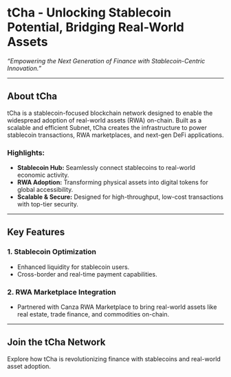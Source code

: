 # tCha - Unlocking Stablecoin Potential, Bridging Real-World Assets  

*“Empowering the Next Generation of Finance with Stablecoin-Centric Innovation.”*

---

## About tCha  
tCha is a stablecoin-focused blockchain network designed to enable the widespread adoption of real-world assets (RWA) on-chain. Built as a scalable and efficient Subnet, tCha creates the infrastructure to power stablecoin transactions, RWA marketplaces, and next-gen DeFi applications.  

### Highlights:  
- **Stablecoin Hub:** Seamlessly connect stablecoins to real-world economic activity.  
- **RWA Adoption:** Transforming physical assets into digital tokens for global accessibility.  
- **Scalable & Secure:** Designed for high-throughput, low-cost transactions with top-tier security.  

---

## Key Features  

### 1. Stablecoin Optimization  
- Enhanced liquidity for stablecoin users.  
- Cross-border and real-time payment capabilities.  

### 2. RWA Marketplace Integration  
- Partnered with Canza RWA Marketplace to bring real-world assets like real estate, trade finance, and commodities on-chain.  

---

## Join the tCha Network  
Explore how tCha is revolutionizing finance with stablecoins and real-world asset adoption.  
